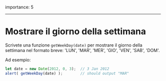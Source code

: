 importance: 5

---

# Mostrare il giorno della settimana

Scrivete una funzione `getWeekDay(date)` per mostrare il giorno della settimana nel formato breve: 'LUN', 'MAR', 'MER', 'GIO', 'VEN', 'SAB', 'DOM'.

Ad esempio:

```js no-beautify
let date = new Date(2012, 0, 3);  // 3 Jan 2012
alert( getWeekDay(date) );        // should output "MAR"
```
